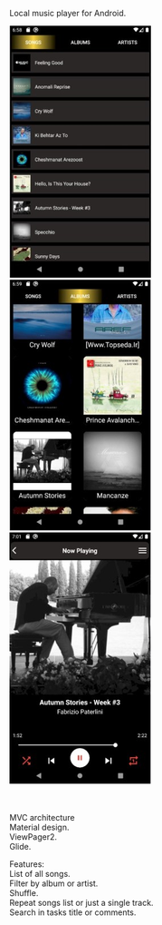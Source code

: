 Local music player for Android.

![alt text](https://github.com/mehrdadhadifar/Musighy/blob/master/musicPlayer1.jpg?raw=true) &nbsp;&nbsp;&nbsp;&nbsp;&nbsp;&nbsp;&nbsp;&nbsp;&nbsp;&nbsp;&nbsp;&nbsp;&nbsp;&nbsp;&nbsp; ![alt text](https://github.com/mehrdadhadifar/Musighy/blob/master/musicPlayer2.jpg?raw=true) &nbsp;&nbsp;&nbsp;&nbsp;&nbsp;&nbsp;&nbsp;&nbsp;&nbsp;&nbsp;&nbsp;&nbsp;&nbsp;&nbsp;&nbsp; ![alt text](https://github.com/mehrdadhadifar/Musighy/blob/master/musicPlayer3.jpg?raw=true)

\
\
MVC architecture\
Material design.\
ViewPager2.\
Glide.

Features:\
List of all songs.\
Filter by album or artist.\
Shuffle.\
Repeat songs list or just a single track.\
Search in tasks title or comments.
